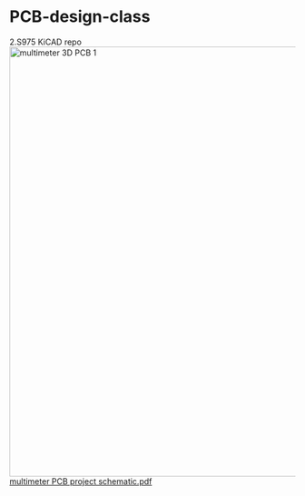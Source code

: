 # PCB-design-class
2.S975 KiCAD repo
<img width="757" alt="multimeter 3D PCB 1" src="https://github.com/user-attachments/assets/22e0ebda-f002-41d8-a352-ac2896c8a228">
[multimeter PCB project schematic.pdf](https://github.com/user-attachments/files/16573996/multimeter.PCB.project.schematic.pdf)
